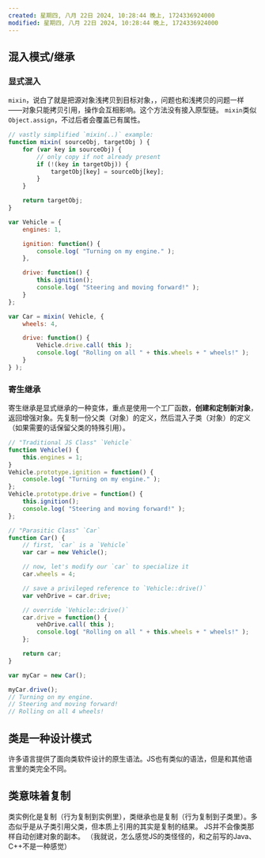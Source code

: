 ```yaml
---
created: 星期四, 八月 22日 2024, 10:28:44 晚上, 1724336924000
modified: 星期四, 八月 22日 2024, 10:28:44 晚上, 1724336924000
---
```


## 混入模式/继承
### 显式混入
`mixin`，说白了就是把源对象浅拷贝到目标对象，，问题也和浅拷贝的问题一样——对象只能拷贝引用，操作会互相影响。这个方法没有接入原型链。
`mixin`类似`Object.assign`，不过后者会覆盖已有属性。
```javascript
// vastly simplified `mixin(..)` example:
function mixin( sourceObj, targetObj ) {
	for (var key in sourceObj) {
		// only copy if not already present
		if (!(key in targetObj)) {
			targetObj[key] = sourceObj[key];
		}
	}

	return targetObj;
}

var Vehicle = {
	engines: 1,

	ignition: function() {
		console.log( "Turning on my engine." );
	},

	drive: function() {
		this.ignition();
		console.log( "Steering and moving forward!" );
	}
};

var Car = mixin( Vehicle, {
	wheels: 4,

	drive: function() {
		Vehicle.drive.call( this );
		console.log( "Rolling on all " + this.wheels + " wheels!" );
	}
} );
```

### 寄生继承
寄生继承是显式继承的一种变体，重点是使用一个工厂函数，**创建和定制新对象**，返回增强对象。先复制一份父类（对象）的定义，然后混入子类（对象）的定义（如果需要的话保留父类的特殊引用）。
```javascript
// "Traditional JS Class" `Vehicle`
function Vehicle() {
	this.engines = 1;
}
Vehicle.prototype.ignition = function() {
	console.log( "Turning on my engine." );
};
Vehicle.prototype.drive = function() {
	this.ignition();
	console.log( "Steering and moving forward!" );
};

// "Parasitic Class" `Car`
function Car() {
	// first, `car` is a `Vehicle`
	var car = new Vehicle();

	// now, let's modify our `car` to specialize it
	car.wheels = 4;

	// save a privileged reference to `Vehicle::drive()`
	var vehDrive = car.drive;

	// override `Vehicle::drive()`
	car.drive = function() {
		vehDrive.call( this );
		console.log( "Rolling on all " + this.wheels + " wheels!" );
	};

	return car;
}

var myCar = new Car();

myCar.drive();
// Turning on my engine.
// Steering and moving forward!
// Rolling on all 4 wheels!
```


## 类是一种设计模式
许多语言提供了面向类软件设计的原生语法。JS也有类似的语法，但是和其他语言里的类完全不同。

## 类意味着复制
类实例化是复制（行为复制到实例里），类继承也是复制（行为复制到子类里）。多态似乎是从子类引用父类，但本质上引用的其实是复制的结果。
JS并不会像类那样自动创建对象的副本。
（我就说，怎么感觉JS的类怪怪的，和之前写的Java、C++不是一种感觉）

